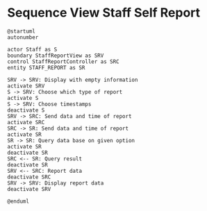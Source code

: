 # Sequence View Staff Self Report

```plantuml
@startuml
autonumber

actor Staff as S
boundary StaffReportView as SRV
control StaffReportController as SRC
entity STAFF_REPORT as SR

SRV -> SRV: Display with empty information
activate SRV
S -> SRV: Choose which type of report
activate S
S -> SRV: Choose timestamps
deactivate S
SRV -> SRC: Send data and time of report
activate SRC
SRC -> SR: Send data and time of report
activate SR
SR -> SR: Query data base on given option
activate SR
deactivate SR
SRC <-- SR: Query result
deactivate SR
SRV <-- SRC: Report data
deactivate SRC
SRV -> SRV: Display report data
deactivate SRV

@enduml
```

<!-- diagram id="sequence-view-staff-self-report-view-staff-self-report" -->
